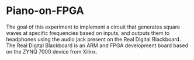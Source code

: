 # Piano-on-FPGA
The goal of this experiment to implement a circuit that generates square waves at specific frequencies based on inputs, and outputs them to headphones using the audio jack present on the Real Digital Blackboard. 
The Real Digital Blackboard is an ARM and FPGA development board based on the ZYNQ 7000 device from Xilinx. 
